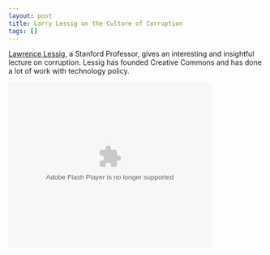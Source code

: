 ```yaml
---
layout: post
title: Larry Lessig on the Culture of Corruption
tags: []
---
```

<p><a href="http://www.lessig.org/">Lawrence Lessig</a>, a Stanford Professor, gives an interesting and insightful lecture on corruption. Lessig has founded Creative Commons and has done a lot of work with technology policy.</p>
<p><embed style="width:400px; height:326px;" id="VideoPlayback" type="application/x-shockwave-flash" src="http://video.google.com/googleplayer.swf?docId=-2171306322262202538&amp;hl=en" flashvars=""> </embed></p>
